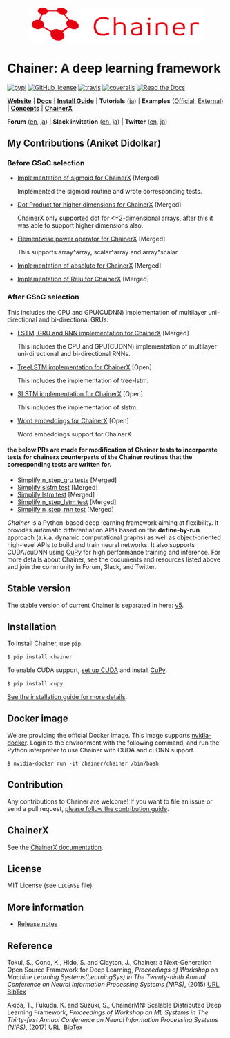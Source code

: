 <div align="center"><img src="https://raw.githubusercontent.com/chainer/chainer/master/docs/image/chainer_red_h.png" width="400"/></div>

# Chainer: A deep learning framework
[![pypi](https://img.shields.io/pypi/v/chainer.svg)](https://pypi.python.org/pypi/chainer)
[![GitHub license](https://img.shields.io/github/license/chainer/chainer.svg)](https://github.com/chainer/chainer)
[![travis](https://img.shields.io/travis/chainer/chainer/master.svg)](https://travis-ci.org/chainer/chainer)
[![coveralls](https://img.shields.io/coveralls/chainer/chainer.svg)](https://coveralls.io/github/chainer/chainer)
[![Read the Docs](https://readthedocs.org/projects/chainer/badge/?version=stable)](https://docs.chainer.org/en/stable/?badge=stable)

[**Website**](https://chainer.org/)
| [**Docs**](https://docs.chainer.org/en/stable/)
| [**Install Guide**](https://docs.chainer.org/en/stable/install.html)
| **Tutorials** ([ja](https://tutorials.chainer.org/ja/))
| **Examples** ([Official](https://github.com/chainer/chainer/tree/master/examples), [External](https://github.com/chainer-community/awesome-chainer))
| [**Concepts**](https://docs.chainer.org/en/stable/guides/)
| [**ChainerX**](#chainerx)

**Forum** ([en](https://groups.google.com/forum/#!forum/chainer), [ja](https://groups.google.com/forum/#!forum/chainer-jp))
| **Slack invitation** ([en](https://bit.ly/join-chainer-slack), [ja](https://bit.ly/join-chainer-jp-slack))
| **Twitter** ([en](https://twitter.com/ChainerOfficial), [ja](https://twitter.com/ChainerJP))

## My Contributions (Aniket Didolkar)
### Before GSoC selection
- [Implementation of sigmoid for ChainerX](https://github.com/chainer/chainer/pull/6472) [Merged]

  Implemented the sigmoid routine and wrote corresponding tests.
- [Dot Product for higher dimensions for ChainerX](https://github.com/chainer/chainer/pull/6476) [Merged]

  ChainerX only supported dot for <=2-dimensional arrays, after this it was able to support higher dimensions also.
- [Elementwise power operator for ChainerX](https://github.com/chainer/chainer/pull/6496) [Merged]

  This supports array^array, scalar^array and array^scalar.
- [Implementation of absolute for ChainerX](https://github.com/chainer/chainer/pull/6715) [Merged]
- [Implementation of Relu for ChainerX](https://github.com/chainer/chainer/pull/6731) [Merged]

### After GSoC selection

  This includes the CPU and GPU(CUDNN) implementation of multilayer uni-directional and bi-directional GRUs.
- [LSTM, GRU and RNN implementation for ChainerX](https://github.com/chainer/chainer/pull/7764) [Merged]

  This includes the CPU and GPU(CUDNN) implementation of multilayer uni-directional and bi-directional RNNs.
- [TreeLSTM implementation for ChainerX](https://github.com/chainer/chainer/pull/7720) [Open]

  This includes the implementation of tree-lstm.
- [SLSTM implementation for ChainerX](https://github.com/chainer/chainer/pull/7783) [Open]

  This includes the implementation of slstm.
- [Word embeddings for ChainerX](https://github.com/chainer/chainer/pull/7784) [Open]

  Word embeddings support for ChainerX
#### the below PRs are made for modification of Chainer tests to incorporate tests for chainerx counterparts of the Chainer routines that the corresponding tests are written for.
- [Simplify n_step_gru tests](https://github.com/chainer/chainer/pull/7806) [Merged]
- [Simplify slstm test](https://github.com/chainer/chainer/pull/7805) [Merged]
- [Simplify lstm test](https://github.com/chainer/chainer/pull/7808) [Merged]
- [Simplify n_step_lstm test](https://github.com/chainer/chainer/pull/7807) [Merged]
- [Simplify n_step_rnn test](https://github.com/chainer/chainer/pull/7804) [Merged]






*Chainer* is a Python-based deep learning framework aiming at flexibility.
It provides automatic differentiation APIs based on the **define-by-run** approach (a.k.a. dynamic computational graphs) as well as object-oriented high-level APIs to build and train neural networks.
It also supports CUDA/cuDNN using [CuPy](https://github.com/cupy/cupy) for high performance training and inference.
For more details about Chainer, see the documents and resources listed above and join the community in Forum, Slack, and Twitter.



  
  

## Stable version

The stable version of current Chainer is separated in here: [v5](https://github.com/chainer/chainer/tree/v5).

## Installation

To install Chainer, use `pip`.

```sh
$ pip install chainer
```

To enable CUDA support, [set up CUDA](https://docs.nvidia.com/cuda/index.html#installation-guides) and install [CuPy](https://github.com/cupy/cupy).

```sh
$ pip install cupy
```

[See the installation guide for more details](https://docs.chainer.org/en/stable/install.html).


## Docker image

We are providing the official Docker image.
This image supports [nvidia-docker](https://github.com/NVIDIA/nvidia-docker).
Login to the environment with the following command, and run the Python interpreter to use Chainer with CUDA and cuDNN support.

```
$ nvidia-docker run -it chainer/chainer /bin/bash
```


## Contribution

Any contributions to Chainer are welcome!
If you want to file an issue or send a pull request, [please follow the contribution guide](https://docs.chainer.org/en/stable/contribution.html).


## ChainerX

See the [ChainerX documentation](https://docs.chainer.org/en/stable/chainerx/index.html).


## License

MIT License (see `LICENSE` file).


## More information

- [Release notes](https://github.com/chainer/chainer/releases)


## Reference

Tokui, S., Oono, K., Hido, S. and Clayton, J.,
Chainer: a Next-Generation Open Source Framework for Deep Learning,
*Proceedings of Workshop on Machine Learning Systems(LearningSys) in
The Twenty-ninth Annual Conference on Neural Information Processing Systems (NIPS)*, (2015)
[URL](http://learningsys.org/papers/LearningSys_2015_paper_33.pdf), [BibTex](chainer_bibtex.txt)


Akiba, T., Fukuda, K. and Suzuki, S.,
ChainerMN: Scalable Distributed Deep Learning Framework,
*Proceedings of Workshop on ML Systems in
The Thirty-first Annual Conference on Neural Information Processing Systems (NIPS)*, (2017)
[URL](http://learningsys.org/nips17/assets/papers/paper_25.pdf), [BibTex](chainermn_bibtex.txt)

